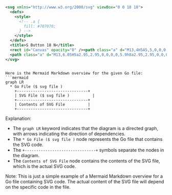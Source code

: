 ```svg

<svg xmlns="http://www.w3.org/2000/svg" viewBox="0 0 18 18">
  <defs>
    <style>
      <!-- .a {
        fill: #707070;
      } -->
    </style>
  </defs>
  <title>S Button 18 N</title>
  <rect id="Canvas" opacity="0" /><path class="a" d="M13,4H5A5,5,0,0,0,5,14h8A5,5,0,0,0,13,4Zm0,9.05H5a4.05,4.05,0,0,1,0-8.1h8a4.05,4.05,0,0,1,0,8.1Z" />
  <path class="a" d="M13,6.05H5a2.95,2.95,0,0,0,0,5.9h8a2.95,2.95,0,0,0,0-5.9Z" />
</svg>

```

```mermaid

Here is the Mermaid Markdown overview for the given Go file:
```mermaid
graph LR
  * Go File ($ svg file )
    +-------------------------------+
    | SVG File ($ svg file )          |
    +-------------------------------+
    | Contents of SVG File          |
    +-------------------------------+
```
Explanation:

* The `graph LR` keyword indicates that the diagram is a directed graph, with arrows indicating the direction of dependencies.
* The `* Go File ($ svg file )` node represents the Go file that contains the SVG code.
* The `+-------------------------------+` symbols separate the nodes in the diagram.
* The `Contents of SVG File` node contains the contents of the SVG file, which is the actual SVG code.

Note: This is just a simple example of a Mermaid Markdown overview for a Go file containing SVG code. The actual content of the SVG file will depend on the specific code in the file.

```
